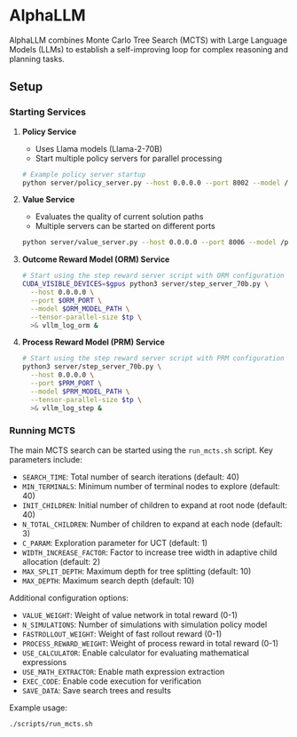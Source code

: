 # AlphaLLM

AlphaLLM combines Monte Carlo Tree Search (MCTS) with Large Language Models (LLMs) to establish a self-improving loop for complex reasoning and planning tasks.

## Setup

### Starting Services

1. **Policy Service**
   - Uses Llama models (Llama-2-70B)
   - Start multiple policy servers for parallel processing
   ```bash
   # Example policy server startup
   python server/policy_server.py --host 0.0.0.0 --port 8002 --model /path/to/llama/model --tensor-parallel-size 4
   ```

2. **Value Service**
   - Evaluates the quality of current solution paths
   - Multiple servers can be started on different ports
   ```bash
   python server/value_server.py --host 0.0.0.0 --port 8006 --model /path/to/value/model
   ```

3. **Outcome Reward Model (ORM) Service**
   ```bash
   # Start using the step reward server script with ORM configuration
   CUDA_VISIBLE_DEVICES=$gpus python3 server/step_server_70b.py \
     --host 0.0.0.0 \
     --port $ORM_PORT \
     --model $ORM_MODEL_PATH \
     --tensor-parallel-size $tp \
     >& vllm_log_orm &
   ```

4. **Process Reward Model (PRM) Service**
   ```bash
   # Start using the step reward server script with PRM configuration
   python3 server/step_server_70b.py \
     --host 0.0.0.0 \
     --port $PRM_PORT \
     --model $PRM_MODEL_PATH \
     --tensor-parallel-size $tp \
     >& vllm_log_step &
   ```

### Running MCTS

The main MCTS search can be started using the `run_mcts.sh` script. Key parameters include:

- `SEARCH_TIME`: Total number of search iterations (default: 40)
- `MIN_TERMINALS`: Minimum number of terminal nodes to explore (default: 40) 
- `INIT_CHILDREN`: Initial number of children to expand at root node (default: 40)
- `N_TOTAL_CHILDREN`: Number of children to expand at each node (default: 3)
- `C_PARAM`: Exploration parameter for UCT (default: 1)
- `WIDTH_INCREASE_FACTOR`: Factor to increase tree width in adaptive child allocation (default: 2)
- `MAX_SPLIT_DEPTH`: Maximum depth for tree splitting (default: 10)
- `MAX_DEPTH`: Maximum search depth (default: 10)

Additional configuration options:

- `VALUE_WEIGHT`: Weight of value network in total reward (0-1)
- `N_SIMULATIONS`: Number of simulations with simulation policy model
- `FASTROLLOUT_WEIGHT`: Weight of fast rollout reward (0-1)
- `PROCESS_REWARD_WEIGHT`: Weight of process reward in total reward (0-1)
- `USE_CALCULATOR`: Enable calculator for evaluating mathematical expressions
- `USE_MATH_EXTRACTOR`: Enable math expression extraction
- `EXEC_CODE`: Enable code execution for verification
- `SAVE_DATA`: Save search trees and results

Example usage:

```bash
./scripts/run_mcts.sh 
```